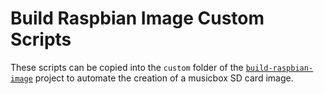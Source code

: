 # Build Raspbian Image Custom Scripts

These scripts can be copied into the `custom` folder of the [`build-raspbian-image`](https://github.com/karlvr/build-raspbian-image) project to automate the creation of a musicbox SD card image.
